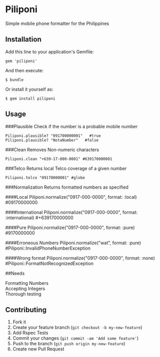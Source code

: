 # Piliponi

Simple mobile phone formatter for the Philippines

## Installation

Add this line to your application's Gemfile:

    gem 'piliponi'

And then execute:

    $ bundle

Or install it yourself as:

    $ gem install piliponi

## Usage

###Plausible
Check if the number is a probable mobile number

    Piliponi.plausible? "091700000001"   #true
    Piliponi.plausible? "NotaNumber"   #false

###Clean
Removes Non-numeric characters

    Piliponi.clean "+639-17-000-0001" #639170000001

###Telco
Returns local Telco coverage of a given number

    Piliponi.telco "09170000001" #globe

###Normalization
Returns formatted numbers as specified

####Local
    Piliponi.normalize("0917-000-0000", format: :local) #09170000000

####International
    Piliponi.normalize("0917-000-0000", format: :international) #+639170000000

####Pure
    Piliponi.normalize("0917-000-0000", format: :pure) #9170000000

####Erroneous Numbers
    Piliponi.normalize("wat", format: :pure) #Piliponi::InvalidPhoneNumberException

####Wrong format
    Piliponi.normalize("0917-000-0000", format: :none) #Piliponi::FormatNotRecognizedException

##Needs

Formatting Numbers
<br>
Accepting Integers
<br>
Thorough testing

## Contributing

1. Fork it
2. Create your feature branch (`git checkout -b my-new-feature`)
3. Add Rspec Tests
4. Commit your changes (`git commit -am 'Add some feature'`)
5. Push to the branch (`git push origin my-new-feature`)
6. Create new Pull Request
